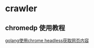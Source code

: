 # crawler

## chromedp 使用教程

[golang使用chrome headless获取网页内容](http://tech.mojotv.cn/2018/12/26/chromedp-tutorial-for-golang)
